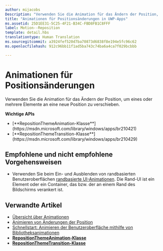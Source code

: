 ```yaml
---
author: mijacobs
Description: "Verwenden Sie die Animation für das Ändern der Position, um eines oder mehrere Elemente an eine neue Position zu verschieben."
title: "Animationen für Positionsänderungen in UWP-Apps"
ms.assetid: 25D1EE31-5C25-4F21-B34C-FBD8FB1C8FFF
label: Motion--Reposition
template: detail.hbs
translationtype: Human Translation
ms.sourcegitcommit: a3924fef520d7ba70873d6838f8e194e5fc96c62
ms.openlocfilehash: 912c96bb11f1ad5ba743c74ba6a4ca7f029bcbbb

---
```


# <a name="reposition-animations"></a>Animationen für Positionsänderungen

<link rel="stylesheet" href="https://az835927.vo.msecnd.net/sites/uwp/Resources/css/custom.css">

Verwenden Sie die Animation für das Ändern der Position, um eines oder mehrere Elemente an eine neue Position zu verschieben.

<div class="important-apis" >
<b>Wichtige APIs</b><br/>
<ul>
<li>[**RepositionThemeAnimation-Klasse**](https://msdn.microsoft.com/library/windows/apps/br210421)</li>
<li>[**RepositionThemeTransition-Klasse**](https://msdn.microsoft.com/library/windows/apps/br210429)</li>
</ul>
</div>

## <a name="dos-and-donts"></a>Empfohlene und nicht empfohlene Vorgehensweisen


-   Verwenden Sie beim Ein- und Ausblenden von randbasierten Benutzeroberflächen [randbasierte UI-Animationen](motion-edgebased.md). Die Rand-UI ist ein Element oder ein Container, das bzw. der an einem Rand des Bildschirms verankert ist.


## <a name="related-articles"></a>Verwandte Artikel

* [Übersicht über Animationen](https://msdn.microsoft.com/library/windows/apps/mt187350)
* [Animieren von Änderungen der Position](https://msdn.microsoft.com/library/windows/apps/xaml/jj649434)
* [Schnellstart: Animieren der Benutzeroberfläche mithilfe von Bibliotheksanimationen](https://msdn.microsoft.com/library/windows/apps/xaml/hh452703)
* [**RepositionThemeAnimation-Klasse**](https://msdn.microsoft.com/library/windows/apps/br210421)
* [**RepositionThemeTransition-Klasse**](https://msdn.microsoft.com/library/windows/apps/br210429)


 







<!--HONumber=Dec16_HO2-->


